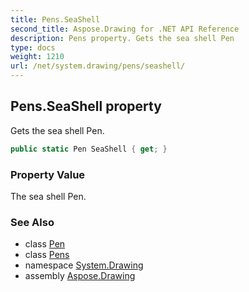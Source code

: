 ```yaml
---
title: Pens.SeaShell
second_title: Aspose.Drawing for .NET API Reference
description: Pens property. Gets the sea shell Pen
type: docs
weight: 1210
url: /net/system.drawing/pens/seashell/
---
```

## Pens.SeaShell property

Gets the sea shell Pen.

```csharp
public static Pen SeaShell { get; }
```

### Property Value

The sea shell Pen.

### See Also

* class [Pen](../../pen/)
* class [Pens](../)
* namespace [System.Drawing](../../pens/)
* assembly [Aspose.Drawing](../../../)


